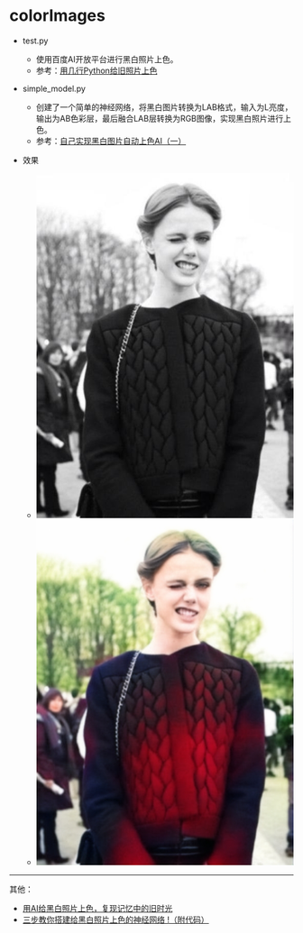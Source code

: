# colorImages
- test.py
  - 使用百度AI开放平台进行黑白照片上色。
  - 参考：[用几行Python给旧照片上色](https://blog.csdn.net/qq_38887171/article/details/109203105)

- simple_model.py
  - 创建了一个简单的神经网络，将黑白图片转换为LAB格式，输入为L亮度，输出为AB色彩层，最后融合LAB层转换为RGB图像，实现黑白照片进行上色。
  - 参考：[自己实现黑白图片自动上色AI（一）](https://zhuanlan.zhihu.com/p/30493746)
 
- 效果
  - ![测试图](./test.jpg "Test Pic")
  - ![效果图](./result.jpg "Result Pic")

------

其他：
- [用AI给黑白照片上色，复现记忆中的旧时光](https://blog.csdn.net/dQCFKyQDXYm3F8rB0/article/details/82393433)
- [三步教你搭建给黑白照片上色的神经网络 !（附代码）](https://cloud.tencent.com/developer/article/1032134)
